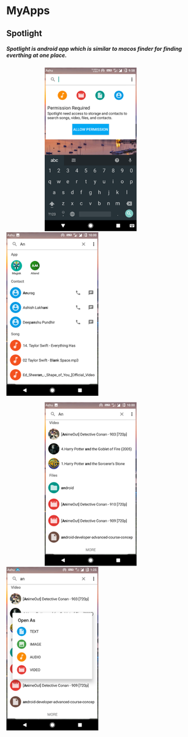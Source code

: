 # MyApps

## Spotlight

##### Spotlight is android app which is similar to macos finder for finding everthing at one place.

<p float="middle">
<img src="https://github.com/ak8527/MyApps/blob/master/Screenshots/Spotlight1.png" alt="alt text" width="240" height="427" hspace="100">       
  <img src="https://github.com/ak8527/MyApps/blob/master/Screenshots/Spotlight2.png" alt="alt text" width="240" height="427"> 
  
  </p>
  
  <p float="middle">
<img src="https://github.com/ak8527/MyApps/blob/master/Screenshots/Spotlight3.png" alt="alt text" width="240" height="427"
   hspace="100">      
<img src="https://github.com/ak8527/MyApps/blob/master/Screenshots/Spotlight4.png" alt="alt text" width="240" height="427">       
</p>
